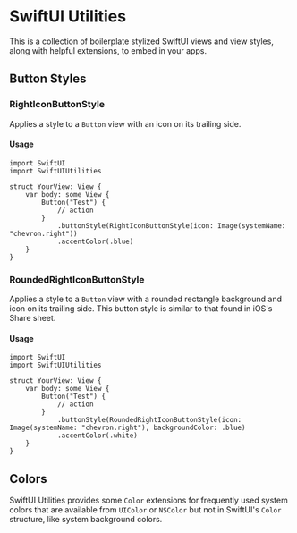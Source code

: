 # SwiftUI Utilities

This is a collection of boilerplate stylized SwiftUI views and view styles, along with helpful extensions, to embed in your apps.

## Button Styles

### RightIconButtonStyle
Applies a style to a `Button` view with an icon on its trailing side.

#### Usage
    import SwiftUI
    import SwiftUIUtilities
    
    struct YourView: View {
        var body: some View {
            Button("Test") {
                // action
            }
                .buttonStyle(RightIconButtonStyle(icon: Image(systemName: "chevron.right"))
                .accentColor(.blue)
        }
    }

### RoundedRightIconButtonStyle
Applies a style to a `Button` view with a rounded rectangle background and icon on its trailing side. This button style is similar to that found in iOS's Share sheet.

#### Usage
    import SwiftUI
    import SwiftUIUtilities
    
    struct YourView: View {
        var body: some View {
            Button("Test") {
                // action
            }
                .buttonStyle(RoundedRightIconButtonStyle(icon: Image(systemName: "chevron.right"), backgroundColor: .blue)
                .accentColor(.white)
        }
    }

## Colors

SwiftUI Utilities provides some `Color` extensions for frequently used system colors that are available from `UIColor` or `NSColor` but not in SwiftUI's `Color` structure, like system background colors.
